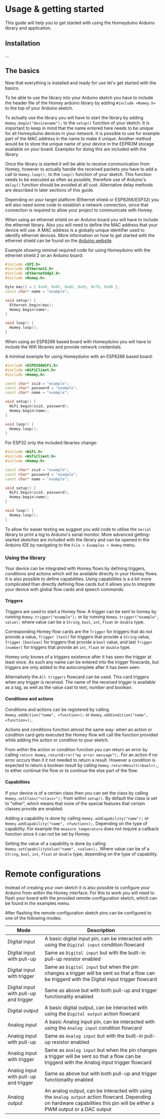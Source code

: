 # Usage & getting started

This guide will help you to get started with using the Homeyduino Arduino library and application.

## Installation
...

## The basics
Now that everything is installed and ready for use let's get started with the basics.

To be able to use the library into your Arduino sketch you have to include the header file of the Homey arduino library by adding ```#include <Homey.h>``` to the top of your Arduino sketch.

To actually use the library you will have to start the library by adding ```Homey.begin("devicename");``` to the `setup()` function of your sketch. It is important to keep in mind that the name entered here needs to be unique for all Homeyduino devices in your network. It is possible to use for example part of the MAC address in the name to make it unique. Another method would be to store the unique name of your device in the EEPROM storage available on your board. Examples for doing this are included with the library.

Once the library is started it will be able to receive communication from Homey, however to actually handle the received packets you have to add a call to ```Homey.loop();``` to the ```loop()``` function of your sketch. This function needs to be executed as often as possible, therefore use of Arduino's ```delay()``` function should be avoided at all cost. Alternative delay methods are described in later sections of this guide.

Depending on your target platform (Ethernet shield or ESP8266/ESP32) you will also need some code to establish a network connection, since that connection is required to allow your project to communicate with Homey.

When using an ethernet shield on an Arduino board you will have to include the ethernet library. Also you will need to define the MAC address that your device will use. A MAC address is a globally unique identifier used to identify ethernet devices. More information on how to get started with the ethernet shield can be found on the [Arduino website](https://www.arduino.cc/en/Guide/ArduinoEthernetShield).

Example showing minimal required code for using Homeyduino with the ethernet shield 2 on an Arduino board:
```cpp
#include <SPI.h>
#include <Ethernet2.h>
#include <EthernetUdp2.h>
#include <Homey.h>

byte mac[] = { 0x48, 0x6F, 0x6D, 0x65, 0x79, 0x00 };
const char* name = "example";

void setup() {
  Ethernet.begin(mac);
  Homey.begin(name);
}

void loop() {
  Homey.loop();
}
```

When using an ESP8266 based board with Homeyduino you will have to include the Wifi libraries and provide network credentials.

A minimal example for using Homeyduino with an ESP8266 based board:

```cpp
#include <ESP8266WiFi.h>
#include <WiFiClient.h>
#include <Homey.h>

const char* ssid = "example";
const char* password = "example";
const char* name = "example";

void setup() {
  WiFi.begin(ssid, password);
  Homey.begin(name);
}

void loop() {
  Homey.loop();
}
```
For ESP32 only the included libraries change:

```cpp
#include <WiFi.h>
#include <WiFiClient.h>
#include <Homey.h>

const char* ssid = "example";
const char* password = "example";
const char* name = "example";

void setup() {
  WiFi.begin(ssid, password);
  Homey.begin(name);
}

void loop() {
  Homey.loop();
}
```

To allow for easier testing we suggest you add code to utilise the ```Serial``` library to print a log to Arduino's serial monitor. More advanced getting-started sketches are included with the library and can be opened in the Arduino IDE by navigating to the  ```File > Examples > Homey``` menu.

### Using the library

Your device can be integrated with Homey flows by defining triggers, conditions and actions which will be available directly in your Homey flows. It is also possible to define capabilities. Using capabilities is a a bit more complicated than directly defining flow cards but it allows you to integrate your device with global flow cards and speech commands.

#### Triggers
Triggers are used to start a Homey flow. A trigger can be sent to homey by running ```Homey.trigger("example");``` or by running ```Homey.trigger("example", value);``` where value can be a ```String```, ```bool```, ```int```, ```float``` or ```double``` type.

Corresponding Homey flow cards are the ```Trigger``` for triggers that do not provide a value, ```Trigger [text]``` for triggers that provide a ```String``` value, ```Trigger [boolean]``` for triggers that provide a ```bool``` value,  and last ```Trigger [number]``` for triggers that provide an ```int```, ```float``` or ```double``` type.

Homey only knows of a triggers existence after it has seen the trigger at least once. As such any name can be entered into the trigger flowcards, but triggers are only added to the autocomplete after it has been seen.

Alternatively the ```All triggers``` flowcard can be used. This card triggers when any trigger is received. The name of the received trigger is available as a tag, as well as the value cast to text, number and boolean.


#### Conditions and actions

Conditions and actions can be registered by calling ```Homey.addAction("name", <function>);``` or ```Homey.addCondition("name", <function>);```.

Actions and conditions function almost the same way: when an action or condition card gets executed the Homey flow will call the function provided while adding the action or condition to your sketch.

From within the action or condition function you can return an error by calling ```return Homey.returnError("my error message");```. For an action if no error occurs then it it not needed to return a result. However a condition is expected to return a boolean result by calling ```Homey.returnResult(<bool>);```, to either continue the flow or to continue the else part of the flow.

#### Capabilities
If your device is of a certain class then you can set the class by calling ```Homey.setClass("<class>");``` from within ```setup()```. By default the class is set to "other", which means that none of the special features that certain classes provide are enabled.

Adding a capability is done by calling ```Homey.addCapability("name");``` or ```Homey.addCapability("name", <function>);```. Depending on the type of capability. For example the ```measure_temperature``` does not require a callback function since it can not be set by Homey.

Setting the value of a capability is done by calling ```Homey.setCapabilityValue("name", <value>);```. Where value can be of a ```String```, ```bool```, ```int```, ```float``` or ```double``` type, depending on the type of capability.

# Remote configurations

Instead of creating your own sketch it is also possible to configure your Arduino from within the Homey interface. For this to work you will need to flash your board with the provided remote-configuration sketch, which can be found in the examples menu.

After flashing the remote configuration sketch pins can be configured to one of the following modes:

| Mode                                   | Description                                                                                                                                                                     |
|----------------------------------------|---------------------------------------------------------------------------------------------------------------------------------------------------------------------------------|
| Digital input                          | A basic digital input pin, can be interacted with using the ```Digital input``` condition flowcard                                                                              |
| Digital input with pull-up             | Same as ```Digital input``` but with the built-in pull-up resistor enabled                                                                                                      |
| Digital input with trigger             | Same as ```Digital input``` but when the pin changes a trigger will be sent so that a flow can be triggerd with the Digital input trigger flowcard                              |
| Digital input with pull-up and trigger | Same as above but with both pull-up and trigger functionality enabled                                                                                                           |
| Digital output                         | A basic digital output, can be interacted with using the ```Digital output``` action flowcard                                                                                   |
| Analog input                           | A basic Analog input pin, can be interacted with using the ```Analog input``` condition flowcard                                                                                |
| Analog input with pull-up              | Same as ```Analog input``` but with the built-in pull-up resistor enabled                                                                                                       |
| Analog input with trigger              | Same as ```Analog input``` but when the pin changes a trigger will be sent so that a flow can be triggerd with the Analog input trigger flowcard                                |
| Analog input with pull-up and trigger  | Same as above but with both pull-up and trigger functionality enabled                                                                                                           |
| Analog output                          | An analog output, can be interacted with using the ```Analog output``` action flowcard. Depending on hardware capabilities this pin will be either a PWM output or a DAC output |
